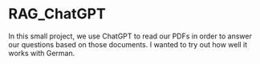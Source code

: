 # RAG_ChatGPT
In this small project, we use ChatGPT to read our PDFs in order to answer our questions based on those documents. I wanted to try out how well it works with German.
